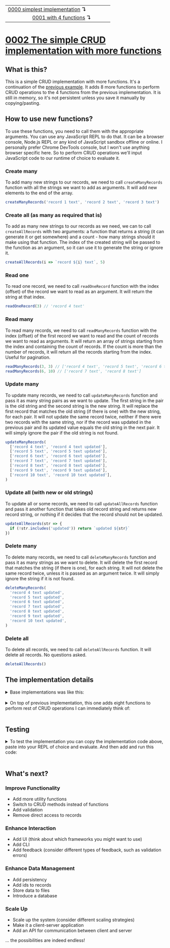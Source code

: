 <table>
  <tr>
    <td><a href="../0000-simplest-for-me/README.md">0000 simplest implementation</a> <b>↴</b></td>
    <td>&nbsp; &nbsp; &nbsp;</td>
    <td></td>
  </tr>

  <tr>
    <td>&nbsp; &nbsp; &nbsp; &nbsp; &nbsp; &nbsp; &nbsp; &nbsp; &nbsp; <a href="../0001-with-functions/README.md">0001 with 4 functions</a> <b>↴</b></td>
    <td>&nbsp; &nbsp; &nbsp;</td>
    <td></td>
  </tr>
</table>

# [0002 The simple CRUD implementation with more functions](https://github.com/UniBreakfast/crud-of-increasing-complexity/blob/master/0002-more-functions/README.md)

## What is this?

This is a simple CRUD implementation with more functions. It's a continuation of the [previous example](../0001-with-functions/README.md). It adds 8 more functions to perform CRUD operations to the 4 functions from the previous implementation. It is still in memory, so it's not persistent unless you save it manually by copying/pasting.

## How to use new functions?

To use these functions, you need to call them with the appropriate arguments. You can use any JavaScript REPL to do that. It can be a browser console, Node.js REPL or any kind of JavaScript sandbox offline or online. I personally prefer Chrome DevTools console, but I won't use anything browser specific here. So to perform CRUD operations we'll input JavaScript code to our runtime of choice to evaluate it.

### Create many

To add many new strings to our records, we need to call `createManyRecords` function with all the strings we want to add as arguments. It will add new elements to the end of the array.

```js
createManyRecords('record 1 text', 'record 2 text', 'record 3 text')
```

### Create all (as many as required that is)

To add as many new strings to our records as we need, we can to call `createAllRecords` with two arguments: a function that returns a string (it can generate it or get somewhere) and a count - how many strings should it make using that function. The index of the created string will be passed to the function as an argument, so it can use it to generate the string or ignore it.

```js
createAllRecords(i => `record ${i} text`, 5)
```

### Read one

To read one record, we need to call `readOneRecord` function with the index (offset) of the record we want to read as an argument. It will return the string at that index.

```js
readOneRecord(3) // 'record 4 text'
```

### Read many

To read many records, we need to call `readManyRecords` function with the index (offset) of the first record we want to read and the count of records we want to read as arguments. It will return an array of strings starting from the index and containing the count of records. If the count is more than the number of records, it will return all the records starting from the index. Useful for pagination.

```js
readManyRecords(3, 3) // ['record 4 text', 'record 5 text', 'record 6 text']
readManyRecords(6, 10) // ['record 7 text', 'record 8 text']
```

### Update many

To update many records, we need to call `updateManyRecords` function and pass it as many string pairs as we want to update. The first string in the pair is the old string and the second string is the new string. It will replace the first record that matches the old string (if there is one) with the new string, for each pair. It will not update the same record twice, neither if there were two records with the same string, nor if the record was updated in the previous pair and its updated value equals the old string in the next pair. It will simply ignore the pair if the old string is not found.

```js
updateManyRecords(
  ['record 4 text', 'record 4 text updated'],
  ['record 5 text', 'record 5 text updated'],
  ['record 6 text', 'record 6 text updated'],
  ['record 7 text', 'record 7 text updated'],
  ['record 8 text', 'record 8 text updated'],
  ['record 9 text', 'record 9 text updated'],
  ['record 10 text', 'record 10 text updated'],
)
```

### Update all (with new or old strings)

To update all or some records, we need to call `updateAllRecords` function and pass it another function that takes old record string and returns new record string, or nothing if it decides that the record should not be updated. 

```js
updateAllRecords(str => {
  if (!str.includes('updated')) return `updated ${str}`
})
```

### Delete many

To delete many records, we need to call `deleteManyRecords` function and pass it as many strings as we want to delete. It will delete the first record that matches the string (if there is one), for each string. It will not delete the same record twice, unless it is passed as an argument twice. It will simply ignore the string if it is not found.

```js
deleteManyRecords(
  'record 4 text updated',
  'record 5 text updated',
  'record 6 text updated',
  'record 7 text updated',
  'record 8 text updated',
  'record 9 text updated',
  'record 10 text updated',
)
```

### Delete all

To delete all records, we need to call `deleteAllRecords` function. It will delete all records. No questions asked.

```js
deleteAllRecords()
```

## The implementation details

<details>
  <summary>Base implementations was like this:</summary><br>

  ```js
  var records = []

  function createOneRecord(str) {
    records.push(str)
  }

  function readAllRecords() {
    return records
  }

  function updateOneRecord(oldStr, newStr) {
    const i = records.indexOf(oldStr)

    if (i !== -1) records[i] = newStr
  }

  function deleteOneRecord(str) {
    const i = records.indexOf(str)

    if (i !== -1) records.splice(i, 1)
  }
  ```

</details><br>

<details>
  <summary>On top of previous implementation, this one adds eight functions to perform rest of CRUD operations I can immediately think of:</summary><br>

  ```js
  function createManyRecords(...strings) {
    records.push(...strings)
  }

  function createAllRecords(fn, limit = 1) {
    limit += records.length

    for (let i = records.length; i < limit; i++) {
      records.push(fn(i))
    }
  }

  function readOneRecord(offset = 0) {
    return records[offset]
  }

  function readManyRecords(offset = 0, limit = records.length) {
    return records.slice(offset, offset + limit)
  }

  function updateManyRecords(...strPairs) {
    const updatedIndices = []

    for (const [oldStr, newStr] of strPairs) {
      const i = records.indexOf(oldStr)

      if (i !== -1 && !updatedIndices.includes(i)) {
        records[i] = newStr
        updatedIndices.push(i)
      }
    }
  }

  function updateAllRecords(fn) {
    records = records.map(str => fn(str) ?? str)
  }

  function deleteManyRecords(...strings) {
    records = records.filter(str => !strings.includes(str))
  }

  function deleteAllRecords() {
    records = []
  }
  ```

</details><br>

## Testing

<details>
  <summary>To test the implementation you can copy the implementation code above, paste into your REPL of choice and evaluate. And then add and run this code:</summary><br>

  ```js
  console.log("createOneRecord('record 1 text')")
  createOneRecord('record 1 text')
  console.log("createManyRecords('record 2 text', 'record 3 text', 'record 4 text')")
  createManyRecords('record 2 text', 'record 3 text', 'record 4 text')

  console.log('readAllRecords()')
  console.log(readAllRecords())
  // (4) ['record 1 text', 'record 2 text', 'record 3 text', 'record 4 text']

  console.log("createAllRecords((i) => `record ${i+1} text`, 3)")
  createAllRecords((i) => `record ${i+1} text`, 3)

  console.log('readAllRecords()')
  console.log(readAllRecords())
  // (7) ['record 1 text', 'record 2 text', 'record 3 text', 'record 4 text', 'record 5 text', 'record 6 text', 'record 7 text']

  console.log("readOneRecord(2)")
  console.log(readOneRecord(2))
  // 'record 3 text'

  console.log("readManyRecords(3, 2)")
  console.log(readManyRecords(3, 2))
  // (2) ['record 4 text', 'record 5 text']

  console.log("updateManyRecords(['record 2 text', 'record 2 text updated'], ['record 3 text', 'record 3 text updated'])")
  updateManyRecords(['record 2 text', 'record 2 text updated'], ['record 3 text', 'record 3 text updated'])

  console.log('readAllRecords()')
  console.log(readAllRecords())
  // (7) ['record 1 text', 'record 2 text updated', 'record 3 text updated', 'record 4 text', 'record 5 text', 'record 6 text', 'record 7 text']

  console.log("updateAllRecords((str) => str.includes('updated') ? str : `${str} updated`)")
  updateAllRecords((str) => str.includes('updated') ? str : `${str} updated`)

  console.log('readAllRecords()')
  console.log(readAllRecords())
  // (7) ['record 1 text updated', 'record 2 text updated', 'record 3 text updated', 'record 4 text updated', 'record 5 text updated', 'record 6 text updated', 'record 7 text updated']

  console.log("deleteManyRecords('record 1 text updated', 'record 2 text updated')")
  deleteManyRecords('record 1 text updated', 'record 2 text updated')

  console.log('readAllRecords()')
  console.log(readAllRecords())
  // (5) ['record 3 text updated', 'record 4 text updated', 'record 5 text updated', 'record 6 text updated', 'record 7 text updated']

  console.log("deleteAllRecords()")
  deleteAllRecords()

  console.log('readAllRecords()')
  console.log(readAllRecords())
  // []
  ```
  
  And then you can compare the actual output with the expected output in the comments.
</details><br>

## What's next?

### Improve Functionality
- Add more utility functions
- Switch to CRUD methods instead of functions
- Add validation
- Remove direct access to records

### Enhance Interaction
- Add UI (think about which frameworks you might want to use)
- Add CLI
- Add feedback (consider different types of feedback, such as validation errors)

### Enhance Data Management
- Add persistency
- Add ids to records
- Store data to files
- Introduce a database

### Scale Up
- Scale up the system (consider different scaling strategies)
- Make it a client-server application
- Add an API for communication between client and server

... the possibilities are indeed endless!
